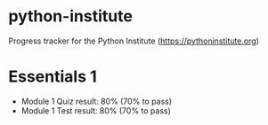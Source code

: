 # python-institute
Progress tracker for the Python Institute (https://pythoninstitute.org)

# Essentials 1
- Module 1 Quiz result: 80% (70% to pass)
- Module 1 Test result: 80% (70% to pass)
